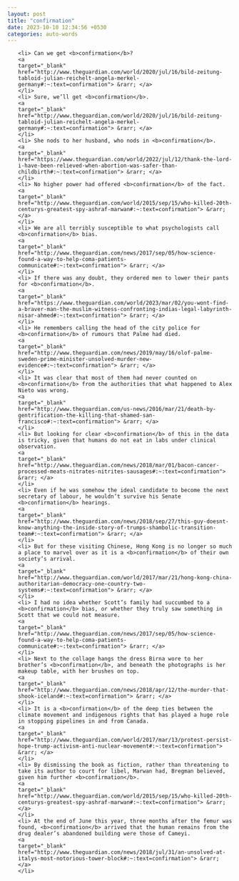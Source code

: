 ```yaml
---
layout: post
title: "confirmation"
date: 2023-10-10 12:34:56 +0530
categories: auto-words
---
```

<ol>

    <li> Can we get <b>confirmation</b>?
    <a 
    target="_blank" 
    href="http://www.theguardian.com/world/2020/jul/16/bild-zeitung-tabloid-julian-reichelt-angela-merkel-germany#:~:text=confirmation"> &rarr; </a>
    </li>
    <li> Sure, we’ll get <b>confirmation</b>.
    <a 
    target="_blank" 
    href="http://www.theguardian.com/world/2020/jul/16/bild-zeitung-tabloid-julian-reichelt-angela-merkel-germany#:~:text=confirmation"> &rarr; </a>
    </li>
    <li> She nods to her husband, who nods in <b>confirmation</b>.
    <a 
    target="_blank" 
    href="https://www.theguardian.com/world/2022/jul/12/thank-the-lord-i-have-been-relieved-when-abortion-was-safer-than-childbirth#:~:text=confirmation"> &rarr; </a>
    </li>
    <li> No higher power had offered <b>confirmation</b> of the fact.
    <a 
    target="_blank" 
    href="http://www.theguardian.com/world/2015/sep/15/who-killed-20th-centurys-greatest-spy-ashraf-marwan#:~:text=confirmation"> &rarr; </a>
    </li>
    <li> We are all terribly susceptible to what psychologists call <b>confirmation</b> bias.
    <a 
    target="_blank" 
    href="http://www.theguardian.com/news/2017/sep/05/how-science-found-a-way-to-help-coma-patients-communicate#:~:text=confirmation"> &rarr; </a>
    </li>
    <li> If there was any doubt, they ordered men to lower their pants for <b>confirmation</b>.
    <a 
    target="_blank" 
    href="https://www.theguardian.com/world/2023/mar/02/you-wont-find-a-braver-man-the-muslim-witness-confronting-indias-legal-labyrinth-nisar-ahmed#:~:text=confirmation"> &rarr; </a>
    </li>
    <li> He remembers calling the head of the city police for <b>confirmation</b> of rumours that Palme had died.
    <a 
    target="_blank" 
    href="http://www.theguardian.com/news/2019/may/16/olof-palme-sweden-prime-minister-unsolved-murder-new-evidence#:~:text=confirmation"> &rarr; </a>
    </li>
    <li> It was clear that most of them had never counted on <b>confirmation</b> from the authorities that what happened to Alex Nieto was wrong.
    <a 
    target="_blank" 
    href="http://www.theguardian.com/us-news/2016/mar/21/death-by-gentrification-the-killing-that-shamed-san-francisco#:~:text=confirmation"> &rarr; </a>
    </li>
    <li> But looking for clear <b>confirmation</b> of this in the data is tricky, given that humans do not eat in labs under clinical observation.
    <a 
    target="_blank" 
    href="http://www.theguardian.com/news/2018/mar/01/bacon-cancer-processed-meats-nitrates-nitrites-sausages#:~:text=confirmation"> &rarr; </a>
    </li>
    <li> Even if he was somehow the ideal candidate to become the next secretary of labour, he wouldn’t survive his Senate <b>confirmation</b> hearings.
    <a 
    target="_blank" 
    href="http://www.theguardian.com/news/2018/sep/27/this-guy-doesnt-know-anything-the-inside-story-of-trumps-shambolic-transition-team#:~:text=confirmation"> &rarr; </a>
    </li>
    <li> But for these visiting Chinese, Hong Kong is no longer so much a place to marvel over as it is a <b>confirmation</b> of their own society’s arrival.
    <a 
    target="_blank" 
    href="http://www.theguardian.com/world/2017/mar/21/hong-kong-china-authoritarian-democracy-one-country-two-systems#:~:text=confirmation"> &rarr; </a>
    </li>
    <li> I had no idea whether Scott’s family had succumbed to a <b>confirmation</b> bias, or whether they truly saw something in Scott that we could not measure.
    <a 
    target="_blank" 
    href="http://www.theguardian.com/news/2017/sep/05/how-science-found-a-way-to-help-coma-patients-communicate#:~:text=confirmation"> &rarr; </a>
    </li>
    <li> Next to the collage hangs the dress Birna wore to her brother’s <b>confirmation</b>, and beneath the photographs is her makeup table, with her brushes on top.
    <a 
    target="_blank" 
    href="http://www.theguardian.com/news/2018/apr/12/the-murder-that-shook-iceland#:~:text=confirmation"> &rarr; </a>
    </li>
    <li> It is a <b>confirmation</b> of the deep ties between the climate movement and indigenous rights that has played a huge role in stopping pipelines in and from Canada.
    <a 
    target="_blank" 
    href="http://www.theguardian.com/world/2017/mar/13/protest-persist-hope-trump-activism-anti-nuclear-movement#:~:text=confirmation"> &rarr; </a>
    </li>
    <li> By dismissing the book as fiction, rather than threatening to take its author to court for libel, Marwan had, Bregman believed, given him further <b>confirmation</b>.
    <a 
    target="_blank" 
    href="http://www.theguardian.com/world/2015/sep/15/who-killed-20th-centurys-greatest-spy-ashraf-marwan#:~:text=confirmation"> &rarr; </a>
    </li>
    <li> At the end of June this year, three months after the femur was found, <b>confirmation</b> arrived that the human remains from the drug dealer’s abandoned building were those of Cameyi.
    <a 
    target="_blank" 
    href="http://www.theguardian.com/news/2018/jul/31/an-unsolved-at-italys-most-notorious-tower-block#:~:text=confirmation"> &rarr; </a>
    </li>